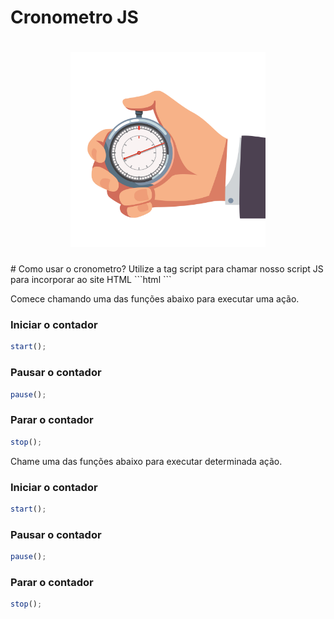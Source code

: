 # Cronometro JS
<h1 align="center">
    <img src="cron.jpg" width="312" >
</h1>
# Como usar o cronometro?
 Utilize a tag script para chamar nosso script JS para incorporar ao site HTML
```html
<script src="cronometro.js"></script>
```

Comece chamando uma das funções abaixo para executar uma ação.

### Iniciar o contador

```javascript
start();
```

### Pausar o contador

```javascript
pause();
```


### Parar o contador

```javascript
stop();
```

Chame uma das funções abaixo para executar determinada ação.

### Iniciar o contador

```javascript
start();
```

### Pausar o contador

```javascript
pause();
```

### Parar o contador

```javascript
stop();
```